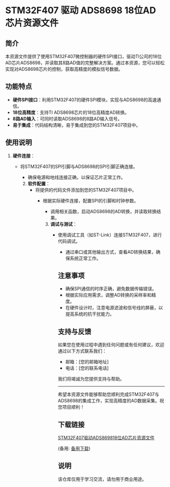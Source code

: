 # STM32F407 驱动 ADS8698 18位AD芯片资源文件

## 简介

本资源文件提供了使用STM32F407微控制器的硬件SPI接口，驱动TI公司的18位AD芯片ADS8698，并读取其8路AD值的完整解决方案。通过本资源，您可以轻松实现对ADS8698芯片的控制，获取高精度的模拟信号数据。

## 功能特点

- **硬件SPI接口**：利用STM32F407的硬件SPI模块，实现与ADS8698的高速通信。
- **18位高精度**：支持TI ADS8698芯片的18位高精度AD转换。
- **8路AD输入**：可同时读取ADS8698的8路AD输入信号。
- **易于集成**：代码结构清晰，易于集成到您的STM32F407项目中。

## 使用说明

1. **硬件连接**：
   - 将STM32F407的SPI引脚与ADS8698的SPI引脚正确连接。
      - 确保电源和地线连接正确，以保证芯片正常工作。

      2. **软件配置**：
         - 将提供的代码文件添加到您的STM32F407项目中。
            - 根据实际硬件连接，配置SPI的引脚和时钟参数。
               - 调用相关函数，启动ADS8698的AD转换，并读取转换结果。

               3. **调试与测试**：
                  - 使用调试工具（如ST-Link）连接STM32F407，进行代码调试。
                     - 通过串口或其他输出方式，查看AD转换结果，确保系统正常工作。

                     ## 注意事项

                     - 确保SPI通信的时序正确，避免数据传输错误。
                     - 根据实际应用需求，调整AD转换的采样率和精度。
                     - 在硬件设计时，注意电源滤波和信号线的屏蔽，以提高系统的抗干扰能力。

                     ## 支持与反馈

                     如果您在使用过程中遇到任何问题或有任何建议，欢迎通过以下方式联系我们：

                     - 邮箱：[您的邮箱地址]
                     - 电话：[您的联系电话]

                     我们将竭诚为您提供支持与帮助。

                     ---

                     希望本资源文件能够帮助您顺利完成STM32F407与ADS8698的集成工作，实现高精度的AD数据采集。祝您项目顺利！

                     ## 下载链接
                     [STM32F407驱动ADS869818位AD芯片资源文件](https://pan.quark.cn/s/2d6a17c8eebb) 

                     (备用: [备用下载](https://pan.baidu.com/s/19zREpn-_JTkQz5NgbUeEhQ?pwd=1234))

                     ## 说明

                     该仓库仅用于学习交流，请勿用于商业用途。
